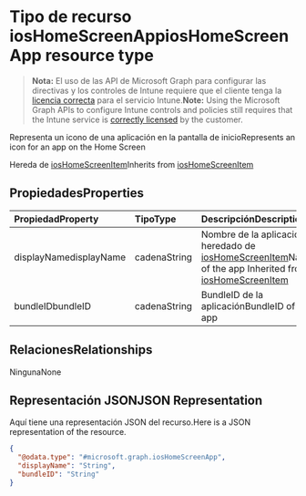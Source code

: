 # <a name="ioshomescreenapp-resource-type"></a><span data-ttu-id="355b8-101">Tipo de recurso iosHomeScreenApp</span><span class="sxs-lookup"><span data-stu-id="355b8-101">iosHomeScreenApp resource type</span></span>

> <span data-ttu-id="355b8-102">**Nota:** El uso de las API de Microsoft Graph para configurar las directivas y los controles de Intune requiere que el cliente tenga la [licencia correcta](https://go.microsoft.com/fwlink/?linkid=839381) para el servicio Intune.</span><span class="sxs-lookup"><span data-stu-id="355b8-102">**Note:** Using the Microsoft Graph APIs to configure Intune controls and policies still requires that the Intune service is [correctly licensed](https://go.microsoft.com/fwlink/?linkid=839381) by the customer.</span></span>

<span data-ttu-id="355b8-103">Representa un icono de una aplicación en la pantalla de inicio</span><span class="sxs-lookup"><span data-stu-id="355b8-103">Represents an icon for an app on the Home Screen</span></span>

<span data-ttu-id="355b8-104">Hereda de [iosHomeScreenItem](../resources/intune_deviceconfig_ioshomescreenitem.md)</span><span class="sxs-lookup"><span data-stu-id="355b8-104">Inherits from [iosHomeScreenItem](../resources/intune_deviceconfig_ioshomescreenitem.md)</span></span>

## <a name="properties"></a><span data-ttu-id="355b8-105">Propiedades</span><span class="sxs-lookup"><span data-stu-id="355b8-105">Properties</span></span>
|<span data-ttu-id="355b8-106">Propiedad</span><span class="sxs-lookup"><span data-stu-id="355b8-106">Property</span></span>|<span data-ttu-id="355b8-107">Tipo</span><span class="sxs-lookup"><span data-stu-id="355b8-107">Type</span></span>|<span data-ttu-id="355b8-108">Descripción</span><span class="sxs-lookup"><span data-stu-id="355b8-108">Description</span></span>|
|:---|:---|:---|
|<span data-ttu-id="355b8-109">displayName</span><span class="sxs-lookup"><span data-stu-id="355b8-109">displayName</span></span>|<span data-ttu-id="355b8-110">cadena</span><span class="sxs-lookup"><span data-stu-id="355b8-110">String</span></span>|<span data-ttu-id="355b8-111">Nombre de la aplicación heredado de [iosHomeScreenItem](../resources/intune_deviceconfig_ioshomescreenitem.md)</span><span class="sxs-lookup"><span data-stu-id="355b8-111">Name of the app Inherited from [iosHomeScreenItem](../resources/intune_deviceconfig_ioshomescreenitem.md)</span></span>|
|<span data-ttu-id="355b8-112">bundleID</span><span class="sxs-lookup"><span data-stu-id="355b8-112">bundleID</span></span>|<span data-ttu-id="355b8-113">cadena</span><span class="sxs-lookup"><span data-stu-id="355b8-113">String</span></span>|<span data-ttu-id="355b8-114">BundleID de la aplicación</span><span class="sxs-lookup"><span data-stu-id="355b8-114">BundleID of app</span></span>|

## <a name="relationships"></a><span data-ttu-id="355b8-115">Relaciones</span><span class="sxs-lookup"><span data-stu-id="355b8-115">Relationships</span></span>
<span data-ttu-id="355b8-116">Ninguna</span><span class="sxs-lookup"><span data-stu-id="355b8-116">None</span></span>
## <a name="json-representation"></a><span data-ttu-id="355b8-117">Representación JSON</span><span class="sxs-lookup"><span data-stu-id="355b8-117">JSON Representation</span></span>
<span data-ttu-id="355b8-118">Aquí tiene una representación JSON del recurso.</span><span class="sxs-lookup"><span data-stu-id="355b8-118">Here is a JSON representation of the resource.</span></span>
<!-- {
  "blockType": "resource",
  "keyProperty": "id",
  "@odata.type": "microsoft.graph.iosHomeScreenApp"
}
-->
``` json
{
  "@odata.type": "#microsoft.graph.iosHomeScreenApp",
  "displayName": "String",
  "bundleID": "String"
}
```



